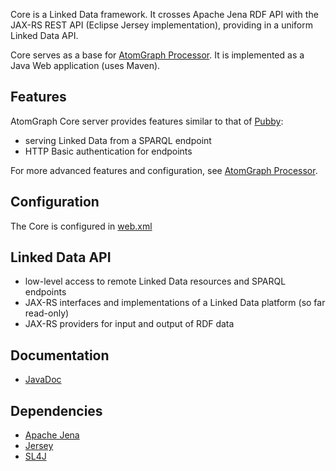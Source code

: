 Core is a Linked Data framework. It crosses Apache Jena RDF API with the JAX-RS REST API (Eclipse Jersey implementation), providing in a uniform Linked Data API.

Core serves as a base for [AtomGraph Processor](../../../Processor). It is implemented as a Java Web application (uses Maven).

Features
--------

AtomGraph Core server provides features similar to that of [Pubby](http://wifo5-03.informatik.uni-mannheim.de/pubby/):
* serving Linked Data from a SPARQL endpoint
* HTTP Basic authentication for endpoints
 
For more advanced features and configuration, see [AtomGraph Processor](../../../Processor).

Configuration
-------------

The Core is configured in [web.xml](../../blob/master/src/main/webapp/WEB-INF/web.xml)

Linked Data API
--------------
* low-level access to remote Linked Data resources and SPARQL endpoints
* JAX-RS interfaces and implementations of a Linked Data platform (so far read-only)
* JAX-RS providers for input and output of RDF data

Documentation
-------------
* [JavaDoc](https://atomgraph.github.io/Core/apidocs/)

Dependencies
--------------

* [Apache Jena](http://jena.apache.org)
* [Jersey](https://eclipse-ee4j.github.io/jersey/)
* [SL4J](http://www.slf4j.org)
